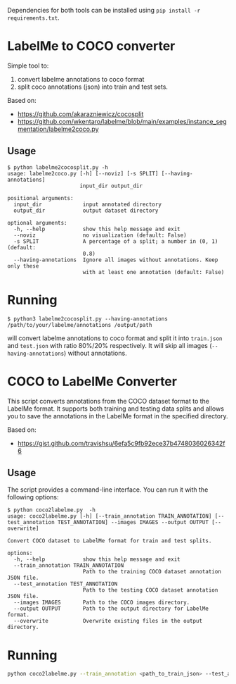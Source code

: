 Dependencies for both tools can be installed using `pip install -r requirements.txt`.

# LabelMe to COCO converter
Simple tool to:
1) convert labelme annotations to coco format
2) split coco annotations (json) into train and test sets.

Based on:
- https://github.com/akarazniewicz/cocosplit
- https://github.com/wkentaro/labelme/blob/main/examples/instance_segmentation/labelme2coco.py

## Usage

```
$ python labelme2cocosplit.py -h          
usage: labelme2coco.py [-h] [--noviz] [-s SPLIT] [--having-annotations]
                       input_dir output_dir

positional arguments:
  input_dir             input annotated directory
  output_dir            output dataset directory

optional arguments:
  -h, --help            show this help message and exit
  --noviz               no visualization (default: False)
  -s SPLIT              A percentage of a split; a number in (0, 1) (default:
                        0.8)
  --having-annotations  Ignore all images without annotations. Keep only these
                        with at least one annotation (default: False)
```

# Running

```
$ python3 labelme2cocosplit.py --having-annotations /path/to/your/labelme/annotations /output/path
```

will convert labelme annotations to coco format and split it into ``train.json`` and ``test.json`` with ratio 80%/20% respectively. It will skip all
images (``--having-annotations``) without annotations.


# COCO to LabelMe Converter

This script converts annotations from the COCO dataset format to the LabelMe format. It supports both training and testing data splits and allows you to save the annotations in the LabelMe format in the specified directory.

Based on:
- https://gist.github.com/travishsu/6efa5c9fb92ece37b4748036026342f6

## Usage

The script provides a command-line interface. You can run it with the following options:

```
$ python coco2labelme.py  -h
usage: coco2labelme.py [-h] [--train_annotation TRAIN_ANNOTATION] [--test_annotation TEST_ANNOTATION] --images IMAGES --output OUTPUT [--overwrite]

Convert COCO dataset to LabelMe format for train and test splits.

options:
  -h, --help            show this help message and exit
  --train_annotation TRAIN_ANNOTATION
                        Path to the training COCO dataset annotation JSON file.
  --test_annotation TEST_ANNOTATION
                        Path to the testing COCO dataset annotation JSON file.
  --images IMAGES       Path to the COCO images directory.
  --output OUTPUT       Path to the output directory for LabelMe format.
  --overwrite           Overwrite existing files in the output directory.
```

# Running

```bash
python coco2labelme.py --train_annotation <path_to_train_json> --test_annotation <path_to_test_json> --images <path_to_images> --output <output_dir> [--overwrite]
```

